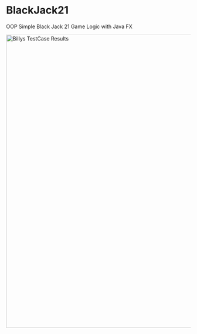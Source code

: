# BlackJack21
OOP Simple Black Jack 21 Game Logic with Java FX

<img width="799" alt="Billys TestCase Results" src="https://user-images.githubusercontent.com/37291194/55796479-c36f6400-5ad2-11e9-8f3d-dc2760054673.png">
